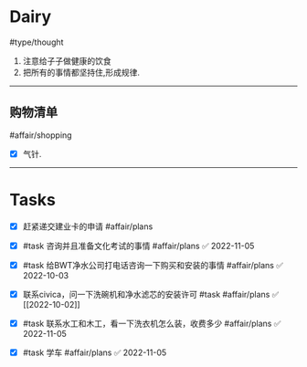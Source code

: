 # Dairy
#type/thought
1. 注意给子子做健康的饮食
2. 把所有的事情都坚持住,形成规律. 

---

## 购物清单 
#affair/shopping
- [x] 气针. 

--- 

# Tasks
- [x] 赶紧递交建业卡的申请 #affair/plans
- [x] #task 咨询并且准备文化考试的事情 #affair/plans ✅ 2022-11-05
- [x] #task 给BWT净水公司打电话咨询一下购买和安装的事情 #affair/plans ✅ 2022-10-03
- [x] 联系civica，问一下洗碗机和净水滤芯的安装许可 #task #affair/plans ✅ [[2022-10-02]]
- [x] #task 联系水工和木工，看一下洗衣机怎么装，收费多少 #affair/plans ✅ 2022-11-05
- [x] #task 学车 #affair/plans ✅ 2022-11-05

